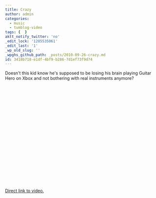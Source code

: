 ```yaml
---
title: Crazy
author: admin
categories:
  - music
  - tumblog-video
tags: {  }
aktt_notify_twitter: 'no'
_edit_lock: '1285535061'
_edit_last: '1'
_wp_old_slug: ''
_wpghs_github_path: _posts/2010-09-26-crazy.md
id: 3418b718-e1df-4bf9-b286-7d1ef73f9d74
---
```

<p>Doesn't this kid know he's supposed to be losing his brain playing Guitar Hero on Xbox and not bothering with real instruments anymore?</p>
<p><object width="400" height="325"><param name="movie" value="http://www.youtube.com/v/k5KwQhM_P90?fs=1&amp;hl=en_US&amp;rel=0"></param><param name="allowFullScreen" value="true"></param><param name="allowscriptaccess" value="always"></param><embed src="http://www.youtube.com/v/k5KwQhM_P90?fs=1&amp;hl=en_US&amp;rel=0" type="application/x-shockwave-flash" allowscriptaccess="always" allowfullscreen="true" width="400" height="325"></embed></object></p>
<p><a href="http://www.youtube.com/watch?v=k5KwQhM_P90">Direct link to video.</a></p>
